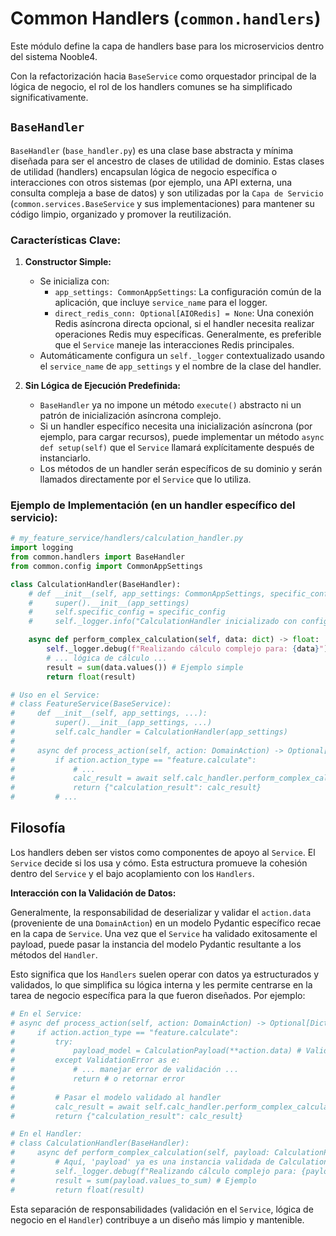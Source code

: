 # Common Handlers (`common.handlers`)

Este módulo define la capa de handlers base para los microservicios dentro del sistema Nooble4.

Con la refactorización hacia `BaseService` como orquestador principal de la lógica de negocio, el rol de los handlers comunes se ha simplificado significativamente.

## `BaseHandler`

`BaseHandler` (`base_handler.py`) es una clase base abstracta y mínima diseñada para ser el ancestro de clases de utilidad de dominio. Estas clases de utilidad (handlers) encapsulan lógica de negocio específica o interacciones con otros sistemas (por ejemplo, una API externa, una consulta compleja a base de datos) y son utilizadas por la `Capa de Servicio` (`common.services.BaseService` y sus implementaciones) para mantener su código limpio, organizado y promover la reutilización.

### Características Clave:

1.  **Constructor Simple:**
    *   Se inicializa con:
        *   `app_settings: CommonAppSettings`: La configuración común de la aplicación, que incluye `service_name` para el logger.
        *   `direct_redis_conn: Optional[AIORedis] = None`: Una conexión Redis asíncrona directa opcional, si el handler necesita realizar operaciones Redis muy específicas. Generalmente, es preferible que el `Service` maneje las interacciones Redis principales.
    *   Automáticamente configura un `self._logger` contextualizado usando el `service_name` de `app_settings` y el nombre de la clase del handler.

2.  **Sin Lógica de Ejecución Predefinida:**
    *   `BaseHandler` ya no impone un método `execute()` abstracto ni un patrón de inicialización asíncrona complejo.
    *   Si un handler específico necesita una inicialización asíncrona (por ejemplo, para cargar recursos), puede implementar un método `async def setup(self)` que el `Service` llamará explícitamente después de instanciarlo.
    *   Los métodos de un handler serán específicos de su dominio y serán llamados directamente por el `Service` que lo utiliza.

### Ejemplo de Implementación (en un handler específico del servicio):

```python
# my_feature_service/handlers/calculation_handler.py
import logging
from common.handlers import BaseHandler
from common.config import CommonAppSettings

class CalculationHandler(BaseHandler):
    # def __init__(self, app_settings: CommonAppSettings, specific_config: Any):
    #     super().__init__(app_settings)
    #     self.specific_config = specific_config
    #     self._logger.info("CalculationHandler inicializado con configuración específica.")

    async def perform_complex_calculation(self, data: dict) -> float:
        self._logger.debug(f"Realizando cálculo complejo para: {data}")
        # ... lógica de cálculo ...
        result = sum(data.values()) # Ejemplo simple
        return float(result)

# Uso en el Service:
# class FeatureService(BaseService):
#     def __init__(self, app_settings, ...):
#         super().__init__(app_settings, ...)
#         self.calc_handler = CalculationHandler(app_settings)
#
#     async def process_action(self, action: DomainAction) -> Optional[Dict[str, Any]]:
#         if action.action_type == "feature.calculate":
#             # ...
#             calc_result = await self.calc_handler.perform_complex_calculation(action.data)
#             return {"calculation_result": calc_result}
#         # ...
```

## Filosofía

Los handlers deben ser vistos como componentes de apoyo al `Service`. El `Service` decide si los usa y cómo. Esta estructura promueve la cohesión dentro del `Service` y el bajo acoplamiento con los `Handlers`.

**Interacción con la Validación de Datos:**

Generalmente, la responsabilidad de deserializar y validar el `action.data` (proveniente de una `DomainAction`) en un modelo Pydantic específico recae en la capa de `Service`. Una vez que el `Service` ha validado exitosamente el payload, puede pasar la instancia del modelo Pydantic resultante a los métodos del `Handler`.

Esto significa que los `Handlers` suelen operar con datos ya estructurados y validados, lo que simplifica su lógica interna y les permite centrarse en la tarea de negocio específica para la que fueron diseñados. Por ejemplo:

```python
# En el Service:
# async def process_action(self, action: DomainAction) -> Optional[Dict[str, Any]]:
#     if action.action_type == "feature.calculate":
#         try:
#             payload_model = CalculationPayload(**action.data) # Validación en el Service
#         except ValidationError as e:
#             # ... manejar error de validación ...
#             return # o retornar error
#
#         # Pasar el modelo validado al handler
#         calc_result = await self.calc_handler.perform_complex_calculation(payload_model)
#         return {"calculation_result": calc_result}

# En el Handler:
# class CalculationHandler(BaseHandler):
#     async def perform_complex_calculation(self, payload: CalculationPayload) -> float:
#         # Aquí, 'payload' ya es una instancia validada de CalculationPayload
#         self._logger.debug(f"Realizando cálculo complejo para: {payload}")
#         result = sum(payload.values_to_sum) # Ejemplo
#         return float(result)
```

Esta separación de responsabilidades (validación en el `Service`, lógica de negocio en el `Handler`) contribuye a un diseño más limpio y mantenible.
